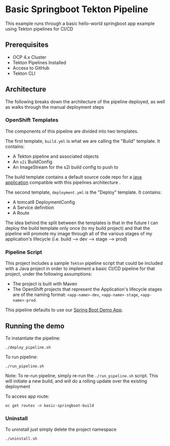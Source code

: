 # Basic Springboot Tekton Pipeline

This example runs through a basic hello-world springboot app example using Tekton pipelines for CI/CD

## Prerequisites
- OCP 4.x Cluster
- Tekton Pipelines Installed
- Access to GitHub
- Tekton CLI

## Architecture

The following breaks down the architecture of the pipeline deployed, as well as walks through the manual deployment steps

### OpenShift Templates

The components of this pipeline are divided into two templates.

The first template, `build.yml` is what we are calling the "Build" template. It contains:

* A Tekton pipeline and associated objects
* An `s2i` BuildConfig
* An ImageStream for the s2i build config to push to

The build template contains a default source code repo for a [java application](https://github.com/redhat-cop/spring-rest) compatible with this pipelines architecture .

The second template, `deployment.yml` is the "Deploy" template. It contains:

* A tomcat8 DeploymentConfig
* A Service definition
* A Route

The idea behind the split between the templates is that in the future I can deploy the build template only once (to my build project) and that the pipeline will promote my image through all of the various stages of my application's lifecycle (i.e. build --> dev --> stage --> prod)

### Pipeline Script

This project includes a sample `Tekton` pipeline script that could be included with a Java project in order to implement a basic CI/CD pipeline for that project, under the following assumptions:

* The project is built with Maven
* The OpenShift projects that represent the Application's lifecycle stages are of the naming format: `<app-name>-dev`, `<app-name>-stage`, `<app-name>-prod`.

This pipeline defaults to use our [Spring Boot Demo App](https://github.com/redhat-cop/spring-rest).

## Running the demo

To instantiate the pipeline:
```
./deploy_pipeline.sh
```

To run pipeline:
```
./run_pipeline.sh
```

Note: To re-run pipeline, simply re-run the `./run_pipeline.sh` script. This will initiate a new build, and will do a rolling update over the existing deployment

To access app route:
```
oc get routes -n basic-springboot-build
```

### Uninstall
To uninstall just simply delete the project namespace
```
./uninstall.sh
```

